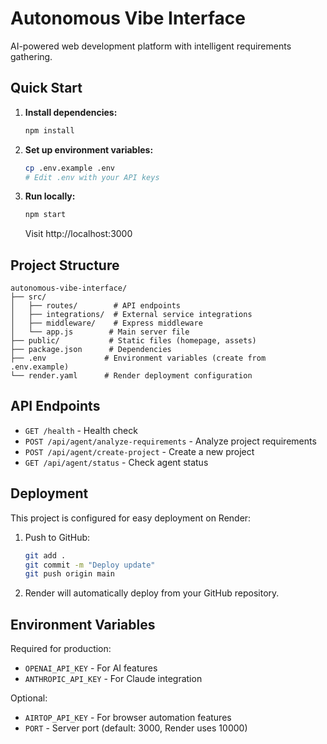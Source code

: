 # Autonomous Vibe Interface

AI-powered web development platform with intelligent requirements gathering.

## Quick Start

1. **Install dependencies:**
   ```bash
   npm install
   ```

2. **Set up environment variables:**
   ```bash
   cp .env.example .env
   # Edit .env with your API keys
   ```

3. **Run locally:**
   ```bash
   npm start
   ```
   Visit http://localhost:3000

## Project Structure

```
autonomous-vibe-interface/
├── src/
│   ├── routes/        # API endpoints
│   ├── integrations/  # External service integrations
│   ├── middleware/    # Express middleware
│   └── app.js        # Main server file
├── public/           # Static files (homepage, assets)
├── package.json      # Dependencies
├── .env             # Environment variables (create from .env.example)
└── render.yaml      # Render deployment configuration
```

## API Endpoints

- `GET /health` - Health check
- `POST /api/agent/analyze-requirements` - Analyze project requirements
- `POST /api/agent/create-project` - Create a new project
- `GET /api/agent/status` - Check agent status

## Deployment

This project is configured for easy deployment on Render:

1. Push to GitHub:
   ```bash
   git add .
   git commit -m "Deploy update"
   git push origin main
   ```

2. Render will automatically deploy from your GitHub repository.

## Environment Variables

Required for production:
- `OPENAI_API_KEY` - For AI features
- `ANTHROPIC_API_KEY` - For Claude integration

Optional:
- `AIRTOP_API_KEY` - For browser automation features
- `PORT` - Server port (default: 3000, Render uses 10000)